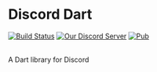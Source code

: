 # Discord Dart
[![Build Status](https://travis-ci.org/Hackzzila/Discord-Dart.svg)](https://travis-ci.org/Hackzzila/Discord-Dart)
[![Our Discord Server](https://img.shields.io/badge/discord-Discord%20Dart-7289DA.svg)](https://discord.gg/6JwnkNk)
[![Pub](https://img.shields.io/pub/v/box2d.svg?maxAge=2592000)](https://pub.dartlang.org/packages/discord_dart)

<br>
A Dart library for Discord
